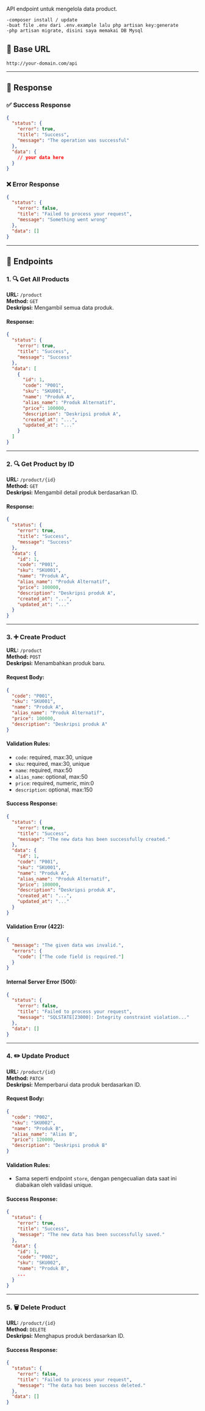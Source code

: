 API endpoint untuk mengelola data product.

```
-composer install / update
-buat file .env dari .env.example lalu php artisan key:generate
-php artisan migrate, disini saya memakai DB Mysql
```

## 📍 Base URL

```
http://your-domain.com/api
```

---

## 📘 Response

### ✅ Success Response
```json
{
  "status": {
    "error": true,
    "title": "Success",
    "message": "The operation was successful"
  },
  "data": {
    // your data here
  }
}
```

### ❌ Error Response
```json
{
  "status": {
    "error": false,
    "title": "Failed to process your request",
    "message": "Something went wrong"
  },
  "data": []
}
```

---

## 📁 Endpoints

### 1. 🔍 Get All Products
**URL:** `/product`  
**Method:** `GET`  
**Deskripsi:** Mengambil semua data produk.

#### Response:
```json
{
  "status": {
    "error": true,
    "title": "Success",
    "message": "Success"
  },
  "data": [
    {
      "id": 1,
      "code": "P001",
      "sku": "SKU001",
      "name": "Produk A",
      "alias_name": "Produk Alternatif",
      "price": 100000,
      "description": "Deskripsi produk A",
      "created_at": "...",
      "updated_at": "..."
    }
  ]
}
```

---

### 2. 🔍 Get Product by ID
**URL:** `/product/{id}`  
**Method:** `GET`  
**Deskripsi:** Mengambil detail produk berdasarkan ID.

#### Response:
```json
{
  "status": {
    "error": true,
    "title": "Success",
    "message": "Success"
  },
  "data": {
    "id": 1,
    "code": "P001",
    "sku": "SKU001",
    "name": "Produk A",
    "alias_name": "Produk Alternatif",
    "price": 100000,
    "description": "Deskripsi produk A",
    "created_at": "...",
    "updated_at": "..."
  }
}
```

---

### 3. ➕ Create Product
**URL:** `/product`  
**Method:** `POST`  
**Deskripsi:** Menambahkan produk baru.

#### Request Body:
```json
{
  "code": "P001",
  "sku": "SKU001",
  "name": "Produk A",
  "alias_name": "Produk Alternatif",
  "price": 100000,
  "description": "Deskripsi produk A"
}
```

#### Validation Rules:
- `code`: required, max:30, unique
- `sku`: required, max:30, unique
- `name`: required, max:50
- `alias_name`: optional, max:50
- `price`: required, numeric, min:0
- `description`: optional, max:150

#### Success Response:
```json
{
  "status": {
    "error": true,
    "title": "Success",
    "message": "The new data has been successfully created."
  },
  "data": {
    "id": 1,
    "code": "P001",
    "sku": "SKU001",
    "name": "Produk A",
    "alias_name": "Produk Alternatif",
    "price": 100000,
    "description": "Deskripsi produk A",
    "created_at": "...",
    "updated_at": "..."
  }
}
```

#### Validation Error (422):
```json
{
  "message": "The given data was invalid.",
  "errors": {
    "code": ["The code field is required."]
  }
}
```

#### Internal Server Error (500):
```json
{
  "status": {
    "error": false,
    "title": "Failed to process your request",
    "message": "SQLSTATE[23000]: Integrity constraint violation..."
  },
  "data": []
}
```

---

### 4. ✏️ Update Product
**URL:** `/product/{id}`  
**Method:** `PATCH`  
**Deskripsi:** Memperbarui data produk berdasarkan ID.

#### Request Body:
```json
{
  "code": "P002",
  "sku": "SKU002",
  "name": "Produk B",
  "alias_name": "Alias B",
  "price": 120000,
  "description": "Deskripsi produk B"
}
```

#### Validation Rules:
- Sama seperti endpoint `store`, dengan pengecualian data saat ini diabaikan oleh validasi unique.

#### Success Response:
```json
{
  "status": {
    "error": true,
    "title": "Success",
    "message": "The new data has been successfully saved."
  },
  "data": {
    "id": 1,
    "code": "P002",
    "sku": "SKU002",
    "name": "Produk B",
    ...
  }
}
```

---

### 5. 🗑️ Delete Product
**URL:** `/product/{id}`  
**Method:** `DELETE`  
**Deskripsi:** Menghapus produk berdasarkan ID.

#### Success Response:
```json
{
  "status": {
    "error": false,
    "title": "Failed to process your request",
    "message": "The data has been success deleted."
  },
  "data": []
}
```
